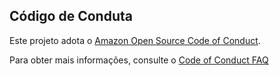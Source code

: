 ## Código de Conduta
Este projeto adota o [Amazon Open Source Code of Conduct](https://aws.github.io/code-of-conduct).

Para obter mais informações, consulte o [Code of Conduct FAQ](https://aws.github.io/code-of-conduct-faq)
